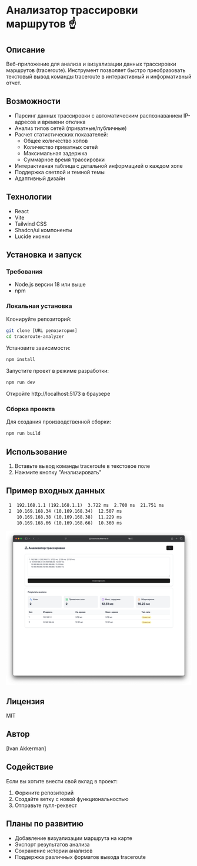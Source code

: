# Анализатор трассировки маршрутов ☝️

## Описание
Веб-приложение для анализа и визуализации данных трассировки маршрутов (traceroute). Инструмент позволяет быстро преобразовать текстовый вывод команды traceroute в интерактивный и информативный отчет.

## Возможности
- Парсинг данных трассировки с автоматическим распознаванием IP-адресов и времени отклика
- Анализ типов сетей (приватные/публичные)
- Расчет статистических показателей:
  - Общее количество хопов
  - Количество приватных сетей
  - Максимальная задержка
  - Суммарное время трассировки
- Интерактивная таблица с детальной информацией о каждом хопе
- Поддержка светлой и темной темы
- Адаптивный дизайн

## Технологии
- React
- Vite
- Tailwind CSS
- Shadcn/ui компоненты
- Lucide иконки

## Установка и запуск

### Требования
- Node.js версии 18 или выше
- npm

### Локальная установка
Клонируйте репозиторий:
```bash
git clone [URL репозитория]
cd traceroute-analyzer
```

Установите зависимости:
```bash
npm install
```

Запустите проект в режиме разработки:
```bash
npm run dev
```

Откройте http://localhost:5173 в браузере

### Сборка проекта
Для создания производственной сборки:
```bash
npm run build
```

## Использование
1. Вставьте вывод команды traceroute в текстовое поле
2. Нажмите кнопку "Анализировать"

## Пример входных данных
```
 1  192.168.1.1 (192.168.1.1)  3.722 ms  2.700 ms  21.751 ms
 2  10.169.168.34 (10.169.168.34)  12.507 ms
    10.169.168.38 (10.169.168.38)  11.229 ms
    10.169.168.66 (10.169.168.66)  10.360 ms
```
![img.png](readme_img.png)
## Лицензия
MIT

## Автор
[Ivan Akkerman]

## Содействие
Если вы хотите внести свой вклад в проект:
1. Форкните репозиторий
2. Создайте ветку с новой функциональностью
3. Отправьте пулл-реквест

## Планы по развитию
- Добавление визуализации маршрута на карте
- Экспорт результатов анализа
- Сохранение истории анализов
- Поддержка различных форматов вывода traceroute